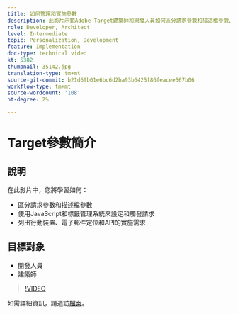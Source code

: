 ```yaml
---
title: 如何管理和實施參數
description: 此影片示範Adobe Target建築師和開發人員如何區分請求參數和描述檔參數、使用JavaScript和標籤管理系統來設定和觸發請求，以及瞭解行動裝置、電子郵件定位和API的實施需求。
role: Developer, Architect
level: Intermediate
topic: Personalization, Development
feature: Implementation
doc-type: technical video
kt: 5382
thumbnail: 35142.jpg
translation-type: tm+mt
source-git-commit: b21d69b01e6bc6d2ba93b6425f86feacee567b06
workflow-type: tm+mt
source-wordcount: '108'
ht-degree: 2%

---
```



# Target參數簡介

## 說明

在此影片中，您將學習如何：

* 區分請求參數和描述檔參數
* 使用JavaScript和標籤管理系統來設定和觸發請求
* 列出行動裝置、電子郵件定位和API的實施需求

## 目標對象

* 開發人員
* 建築師

>[!VIDEO](https://video.tv.adobe.com/v/35142/?quality=12)

如需詳細資訊，請造訪[檔案](https://docs.adobe.com/content/help/en/target/using/implement-target/implementing-target.html)。

